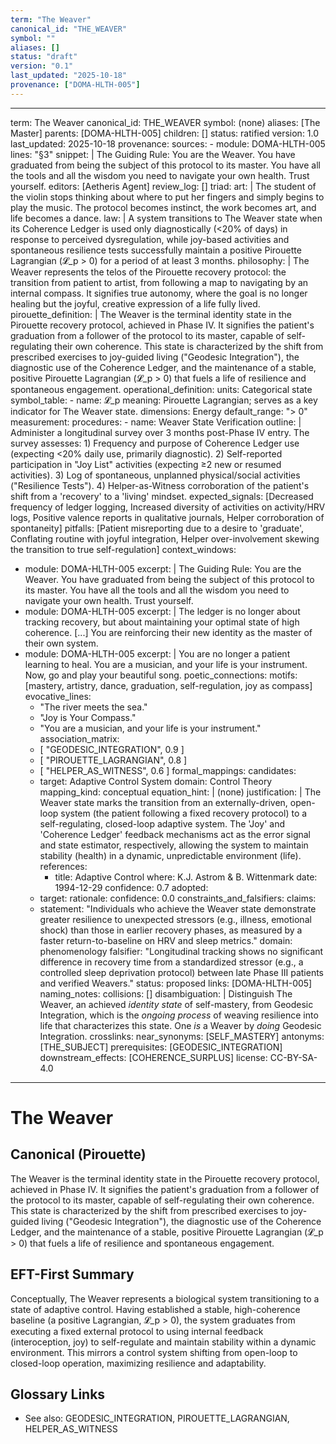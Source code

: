 ```yaml
---
term: "The Weaver"
canonical_id: "THE_WEAVER"
symbol: ""
aliases: []
status: "draft"
version: "0.1"
last_updated: "2025-10-18"
provenance: ["DOMA-HLTH-005"]
---
```


---
term: The Weaver
canonical_id: THE_WEAVER
symbol: (none)
aliases: [The Master]
parents: [DOMA-HLTH-005]
children: []
status: ratified
version: 1.0
last_updated: 2025-10-18
provenance:
  sources:
    - module: DOMA-HLTH-005
      lines: "§3"
      snippet: |
        The Guiding Rule: You are the Weaver. You have graduated from being the subject of this protocol to its master. You have all the tools and all the wisdom you need to navigate your own health. Trust yourself.
  editors: [Aetheris Agent]
  review_log: []
triad:
  art: |
    The student of the violin stops thinking about where to put her fingers and simply begins to play the music. The protocol becomes instinct, the work becomes art, and life becomes a dance.
  law: |
    A system transitions to The Weaver state when its Coherence Ledger is used only diagnostically (<20% of days) in response to perceived dysregulation, while joy-based activities and spontaneous resilience tests successfully maintain a positive Pirouette Lagrangian (𝓛_p > 0) for a period of at least 3 months.
  philosophy: |
    The Weaver represents the telos of the Pirouette recovery protocol: the transition from patient to artist, from following a map to navigating by an internal compass. It signifies true autonomy, where the goal is no longer healing but the joyful, creative expression of a life fully lived.
pirouette_definition: |
  The Weaver is the terminal identity state in the Pirouette recovery protocol, achieved in Phase IV. It signifies the patient's graduation from a follower of the protocol to its master, capable of self-regulating their own coherence. This state is characterized by the shift from prescribed exercises to joy-guided living ("Geodesic Integration"), the diagnostic use of the Coherence Ledger, and the maintenance of a stable, positive Pirouette Lagrangian (𝓛_p > 0) that fuels a life of resilience and spontaneous engagement.
operational_definition:
  units: Categorical state
  symbol_table:
    - name: 𝓛_p
      meaning: Pirouette Lagrangian; serves as a key indicator for The Weaver state.
      dimensions: Energy
      default_range: "> 0"
  measurement:
    procedures:
      - name: Weaver State Verification
        outline: |
          Administer a longitudinal survey over 3 months post-Phase IV entry. The survey assesses: 1) Frequency and purpose of Coherence Ledger use (expecting <20% daily use, primarily diagnostic). 2) Self-reported participation in "Joy List" activities (expecting ≥2 new or resumed activities). 3) Log of spontaneous, unplanned physical/social activities ("Resilience Tests"). 4) Helper-as-Witness corroboration of the patient's shift from a 'recovery' to a 'living' mindset.
        expected_signals: [Decreased frequency of ledger logging, Increased diversity of activities on activity/HRV logs, Positive valence reports in qualitative journals, Helper corroboration of spontaneity]
        pitfalls: [Patient misreporting due to a desire to 'graduate', Conflating routine with joyful integration, Helper over-involvement skewing the transition to true self-regulation]
context_windows:
  - module: DOMA-HLTH-005
    excerpt: |
      The Guiding Rule: You are the Weaver. You have graduated from being the subject of this protocol to its master. You have all the tools and all the wisdom you need to navigate your own health. Trust yourself.
  - module: DOMA-HLTH-005
    excerpt: |
      The ledger is no longer about tracking recovery, but about maintaining your optimal state of high coherence. [...] You are reinforcing their new identity as the master of their own system.
  - module: DOMA-HLTH-005
    excerpt: |
      You are no longer a patient learning to heal. You are a musician, and your life is your instrument. Now, go and play your beautiful song.
poetic_connections:
  motifs: [mastery, artistry, dance, graduation, self-regulation, joy as compass]
  evocative_lines:
    - "The river meets the sea."
    - "Joy is Your Compass."
    - "You are a musician, and your life is your instrument."
  association_matrix:
    - [ "GEODESIC_INTEGRATION", 0.9 ]
    - [ "PIROUETTE_LAGRANGIAN", 0.8 ]
    - [ "HELPER_AS_WITNESS", 0.6 ]
formal_mappings:
  candidates:
    - target: Adaptive Control System
      domain: Control Theory
      mapping_kind: conceptual
      equation_hint: |
        (none)
      justification: |
        The Weaver state marks the transition from an externally-driven, open-loop system (the patient following a fixed recovery protocol) to a self-regulating, closed-loop adaptive system. The 'Joy' and 'Coherence Ledger' feedback mechanisms act as the error signal and state estimator, respectively, allowing the system to maintain stability (health) in a dynamic, unpredictable environment (life).
      references:
        - title: Adaptive Control
          where: K.J. Astrom & B. Wittenmark
          date: 1994-12-29
      confidence: 0.7
  adopted:
    - target:
      rationale:
      confidence: 0.0
constraints_and_falsifiers:
  claims:
    - statement: "Individuals who achieve the Weaver state demonstrate greater resilience to unexpected stressors (e.g., illness, emotional shock) than those in earlier recovery phases, as measured by a faster return-to-baseline on HRV and sleep metrics."
      domain: phenomenology
      falsifier: "Longitudinal tracking shows no significant difference in recovery time from a standardized stressor (e.g., a controlled sleep deprivation protocol) between late Phase III patients and verified Weavers."
      status: proposed
      links: [DOMA-HLTH-005]
naming_notes:
  collisions: []
  disambiguation: |
    Distinguish The Weaver, an achieved *identity state* of self-mastery, from Geodesic Integration, which is the *ongoing process* of weaving resilience into life that characterizes this state. One *is* a Weaver by *doing* Geodesic Integration.
crosslinks:
  near_synonyms: [SELF_MASTERY]
  antonyms: [THE_SUBJECT]
  prerequisites: [GEODESIC_INTEGRATION]
  downstream_effects: [COHERENCE_SURPLUS]
license: CC-BY-SA-4.0
---

# The Weaver

## Canonical (Pirouette)
The Weaver is the terminal identity state in the Pirouette recovery protocol, achieved in Phase IV. It signifies the patient's graduation from a follower of the protocol to its master, capable of self-regulating their own coherence. This state is characterized by the shift from prescribed exercises to joy-guided living ("Geodesic Integration"), the diagnostic use of the Coherence Ledger, and the maintenance of a stable, positive Pirouette Lagrangian (𝓛_p > 0) that fuels a life of resilience and spontaneous engagement.

## EFT-First Summary
Conceptually, The Weaver represents a biological system transitioning to a state of adaptive control. Having established a stable, high-coherence baseline (a positive Lagrangian, 𝓛_p > 0), the system graduates from executing a fixed external protocol to using internal feedback (interoception, joy) to self-regulate and maintain stability within a dynamic environment. This mirrors a control system shifting from open-loop to closed-loop operation, maximizing resilience and adaptability.

## Glossary Links
- See also: GEODESIC_INTEGRATION, PIROUETTE_LAGRANGIAN, HELPER_AS_WITNESS